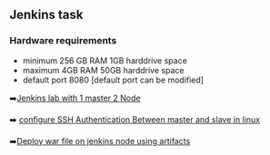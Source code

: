 <h2> Jenkins task </h2>

<h3>Hardware requirements</h3>
  
- minimum 256 GB RAM 1GB harddrive space
- maximum 4GB RAM 50GB harddrive space 
- default port 8080 [default port can be modified]

:arrow_right:[Jenkins lab with 1 master 2 Node](https://github.com/vijayendrar/devsecops/tree/main/Jenkins/Jenkins-Vagrant-lab)

:arrow_right: [configure SSH Authentication Between master and slave in linux](https://github.com/vijayendrar/devsecops/tree/main/Jenkins/master-slave-ssh-linux)

:arrow_right:[Deploy war file on jenkins node using artifacts](https://github.com/vijayendrar/devsecops/tree/main/Jenkins/Jenkins-tomcat-node)
